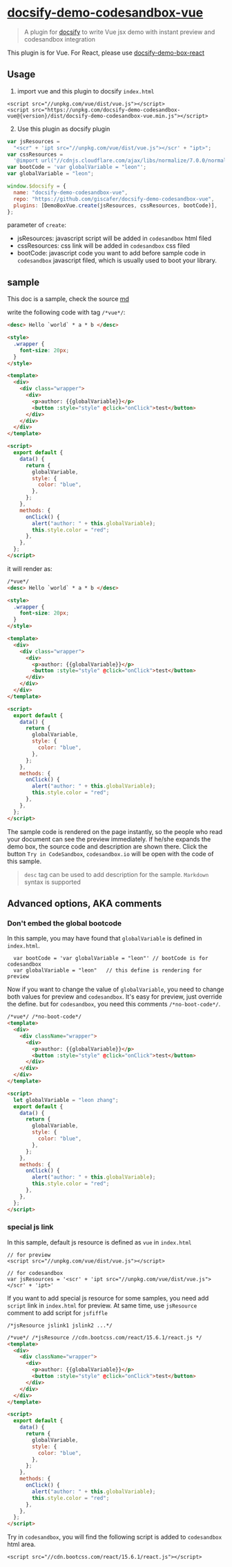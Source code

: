 # [docsify-demo-codesandbox-vue](https://github.com/giscafer/docsify-demo-codesandbox-vue/)

> A plugin for [docsify](https://docsify.js.org/#/) to write Vue jsx demo with instant preview and codesandbox integration

This plugin is for Vue. For React, please use [docsify-demo-box-react](https://giscafer.github.io/docsify-demo-box-react/)

## Usage

1. import vue and this plugin to docsify `index.html`

```
<script src="//unpkg.com/vue/dist/vue.js"></script>
<script src="https://unpkg.com/docsify-demo-codesandbox-vue@{version}/dist/docsify-demo-codesandbox-vue.min.js"></script>
```

2. Use this plugin as docsify plugin

```js
var jsResources =
  "<scr" + 'ipt src="//unpkg.com/vue/dist/vue.js"></scr' + "ipt>";
var cssResources =
  '@import url("//cdnjs.cloudflare.com/ajax/libs/normalize/7.0.0/normalize.min.css");';
var bootCode = 'var globalVariable = "leon"';
var globalVariable = "leon";

window.$docsify = {
  name: "docsify-demo-codesandbox-vue",
  repo: "https://github.com/giscafer/docsify-demo-codesandbox-vue",
  plugins: [DemoBoxVue.create(jsResources, cssResources, bootCode)],
};
```

parameter of `create`:

- jsResources: javascript script will be added in `codesandbox` html filed
- cssResources: css link will be added in `codesandbox` css filed
- bootCode: javascript code you want to add before sample code in `codesandbox` javascript filed, which is usually used to boot your library.

## sample

This doc is a sample, check the source [md](https://giscafer.github.io/docsify-demo-codesandbox-vue/)

write the following code with tag `/*vue*/`:

```html
<desc> Hello `world` * a * b </desc>

<style>
  .wrapper {
    font-size: 20px;
  }
</style>

<template>
  <div>
    <div class="wrapper">
      <div>
        <p>author: {{globalVariable}}</p>
        <button :style="style" @click="onClick">test</button>
      </div>
    </div>
  </div>
</template>

<script>
  export default {
    data() {
      return {
        globalVariable,
        style: {
          color: "blue",
        },
      };
    },
    methods: {
      onClick() {
        alert("author: " + this.globalVariable);
        this.style.color = "red";
      },
    },
  };
</script>
```

it will render as:

```html
/*vue*/
<desc> Hello `world` * a * b </desc>

<style>
  .wrapper {
    font-size: 20px;
  }
</style>

<template>
  <div>
    <div class="wrapper">
      <div>
        <p>author: {{globalVariable}}</p>
        <button :style="style" @click="onClick">test</button>
      </div>
    </div>
  </div>
</template>

<script>
  export default {
    data() {
      return {
        globalVariable,
        style: {
          color: "blue",
        },
      };
    },
    methods: {
      onClick() {
        alert("author: " + this.globalVariable);
        this.style.color = "red";
      },
    },
  };
</script>
```

The sample code is rendered on the page instantly, so the people who read your document can see the preview immediately.
If he/she expands the demo box, the source code and description are shown there.
Click the button `Try in CodeSandbox`, `codesandbox.io` will be open with the code of this sample.

> `desc` tag can be used to add description for the sample. `Markdown` syntax is supported

## Advanced options, AKA comments

### Don't embed the global bootcode

In this sample, you may have found that `globalVariable` is defined in `index.html`.

```
  var bootCode = 'var globalVariable = "leon"' // bootCode is for codesandbox
  var globalVariable = "leon"   // this define is rendering for preview
```

Now if you want to change the value of `globalVariable`, you need to change both values for preview and `codesandbox`.
It's easy for preview, just override the define. but for `codesandbox`, you need this comments `/*no-boot-code*/`.

```html
/*vue*/ /*no-boot-code*/
<template>
  <div>
    <div className="wrapper">
      <div>
        <p>author: {{globalVariable}}</p>
        <button :style="style" @click="onClick">test</button>
      </div>
    </div>
  </div>
</template>

<script>
  let globalVariable = "leon zhang";
  export default {
    data() {
      return {
        globalVariable,
        style: {
          color: "blue",
        },
      };
    },
    methods: {
      onClick() {
        alert("author: " + this.globalVariable);
        this.style.color = "red";
      },
    },
  };
</script>
```

### special js link

In this sample, default js resource is defined as `vue` in `index.html`

```
// for preview
<script src="//unpkg.com/vue/dist/vue.js"></script>

// for codesandbox
var jsResources = '<scr' + 'ipt src="//unpkg.com/vue/dist/vue.js"></scr' + 'ipt>'
```

If you want to add special js resource for some samples, you need add `script` link in `index.html` for preview.
At same time, use `jsResource` comment to add script for `jsfiffle`

```
/*jsResource jslink1 jslink2 ...*/
```

```html
/*vue*/ /*jsResource //cdn.bootcss.com/react/15.6.1/react.js */
<template>
  <div>
    <div className="wrapper">
      <div>
        <p>author: {{globalVariable}}</p>
        <button :style="style" @click="onClick">test</button>
      </div>
    </div>
  </div>
</template>

<script>
  export default {
    data() {
      return {
        globalVariable,
        style: {
          color: "blue",
        },
      };
    },
    methods: {
      onClick() {
        alert("author: " + this.globalVariable);
        this.style.color = "red";
      },
    },
  };
</script>
```

Try in `codesandbox`, you will find the following script is added to `codesandbox` html area.

```
<script src="//cdn.bootcss.com/react/15.6.1/react.js"></script>
```
